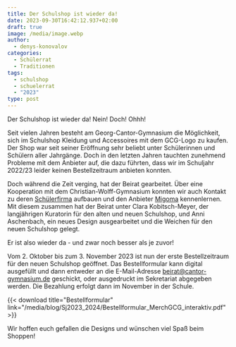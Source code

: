 ```yaml
---
title: Der Schulshop ist wieder da!
date: 2023-09-30T16:42:12.937+02:00
draft: true
image: /media/image.webp
author:
  - denys-konovalov
categories:
  - Schülerrat
  - Traditionen
tags:
  - schulshop
  - schuelerrat
  - "2023"
type: post
---
```

Der Schulshop ist wieder da! Nein! Doch! Ohhh!

Seit vielen Jahren besteht am Georg-Cantor-Gymnasium die Möglichkeit, sich im Schulshop Kleidung und Accessoires mit dem GCG-Logo zu kaufen. Der Shop war seit seiner Eröffnung sehr beliebt unter Schülerinnen und Schülern aller Jahrgänge. Doch in den letzten Jahren tauchten zunehmend Probleme mit dem Anbieter auf, die dazu führten, dass wir im Schuljahr 2022/23 leider keinen Bestellzeitraum anbieten konnten.

Doch während die Zeit verging, hat der Beirat gearbeitet. Über eine Kooperation mit dem Christian-Wolff-Gymnasium konnten wir auch Kontakt zu deren [Schülerfirma](https://cwg-halle.de/schueler--eltern/schuelerfirma/index.html) aufbauen und den Anbieter [Migoma](https://migoma.de/) kennenlernen. Mit diesem zusammen hat der Beirat unter Clara Kobitsch-Meyer, der langjährigen Kuratorin für den alten und neuen Schulshop, und Anni Aschenbach, ein neues Design ausgearbeitet und die Weichen für den neuen Schulshop gelegt.

Er ist also wieder da - und zwar noch besser als je zuvor!

Vom 2. Oktober bis zum 3. November 2023 ist nun der erste Bestellzeitraum für den neuen Schulshop geöffnet. Das Bestellformular kann digital ausgefüllt und dann entweder an die E-Mail-Adresse [beirat@cantor-gymnasium.de](mailto:beirat@cantor-gymnasium.de) geschickt, oder ausgedruckt im Sekretariat abgegeben werden. Die Bezahlung erfolgt dann im November in der Schule.



{{< download title="Bestellformular" link="/media/blog/Sj2023_2024/Bestellformular_MerchGCG_interaktiv.pdf" >}}



Wir hoffen euch gefallen die Designs und wünschen viel Spaß beim Shoppen!
